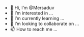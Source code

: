 - 👋 Hi, I’m @Mersaduv
- 👀 I’m interested in ...
- 🌱 I’m currently learning ...
- 💞️ I’m looking to collaborate on ...
- 📫 How to reach me ...

<!---
Mersaduv/Mersaduv is a ✨ special ✨ repository because its `README.md` (this file) appears on your GitHub profile.
You can click the Preview link to take a look at your changes.
--->
